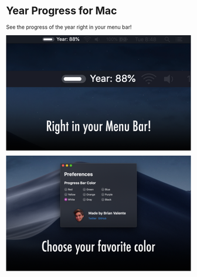 # Year Progress for Mac

See the progress of the year right in your menu bar!
<p align="center">
  <img align="center" src="screenshots/1.png">
</p>

<p align="center">
  <img align="center" src="screenshots/2.png">
</p>